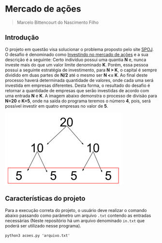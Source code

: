 # Mercado de ações
> Marcelo Bittencourt do Nascimento Filho

## Introdução
O projeto em questão visa solucionar o problema proposto pelo site [SPOJ](https://www.spoj.com). O desafio é denominado como [Investindo no mercado de ações](https://br.spoj.com/problems/ACOES1MG/) e a sua descrição é a seguinte: Certo indivíduo possui uma quantia **N** e, nunca investe mais do que um valor limite denominado **K**. Porém, essa pessoa possui a seguinte estratégia de investimento, para **N > K**, o capital é sempre dividido em duas partes de **N/2** até o mesmo ser **N <= K**. Ao final deste processo haverá determinada quantidade de valores, onde cada uma será investida em empresas diferentes. Desta forma, o resultado do desafio é retornar a quantidade de empresas que serão investidas de acordo com uma entrada **N** e **K**. A imagem abaixo demonstra o processo de divisão para **N=20** e **K=5**, onde na saída do programa teremos o número **4**, pois, será possível investir em quatro empresas no valor de **5**.

![](img.png)

## Características do projeto

Para a execução correta do projeto, o usuário deve realizar o comando abaixo passando como parâmetro um arquivo `.txt` contendo as entradas necessárias (Neste repositório há um arquivo denominado `in.txt` que poderá ser utilizado nesse programa). 

`python3 acoes.py 'arquivo.txt'`

